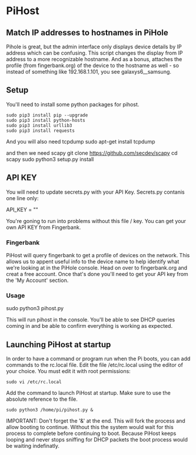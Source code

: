 # PiHost
## Match IP addresses to hostnames in PiHole

Pihole is great, but the admin interface only displays device details 
by IP address which can be confusing. This script changes the display
from IP address to a more recognizable hostname. And as a bonus, attaches
the profile (from fingerbank.org) of the device to the hostname as well - 
so instead of something like 192.168.1.101, you see galaxys6__samsung.

## Setup

You'll need to install some python packages for pihost.

    sudo pip3 install pip --upgrade
    sudo pip3 install python-hosts
    sudo pip3 install urllib3
    sudo pip3 install requests

And you will also need tcpdump
    sudo apt-get install tcpdump

and then we need scapy
    git clone https://github.com/secdev/scapy
    cd scapy
    sudo python3 setup.py install

## API KEY

You will need to update secrets.py with your API Key. Secrets.py contanis one
line only:

API_KEY = "<Insert your key here>"

You're goning to run into problems without this file / key. You can get your 
own API KEY from Fingerbank.

### Fingerbank

PiHost will query fingerbank to get a profile of devices on the network.
This allows us to appent useful info to the device name to help identify
what we're looking at in the PiHole console. Head on over to fingerbank.org
and creat a free account. Once that's done you'll need to get your API key
from the 'My Account' section.

### Usage

sudo python3 pihost.py

This will run pihost in the console. You'll be able to see DHCP queries coming in
and be able to confirm everything is working as expected.

## Launching PiHost at startup

In order to have a command or program run when the Pi boots, you can add commands
to the rc.local file. Edit the file /etc/rc.local using the editor of your choice.
You must edit it with root permissions:

    sudo vi /etc/rc.local

Add the command to launch PiHost at startup. Make sure to use the absolute reference
to the file.

    sudo python3 /home/pi/pihost.py &

IMPORTANT: Don't forget the '&' at the end. This will fork the process and allow
booting to continue. Without this the system would wait for this process to
complete before continuing to boot. Because PiHost keeps looping and never stops
sniffing for DHCP packets the boot process would be waiting indefinatly.
